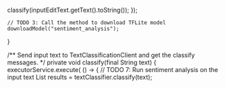 classify(inputEditText.getText().toString());
        });

    // TODO 3: Call the method to download TFLite model
    downloadModel("sentiment_analysis");
  }

  /** Send input text to TextClassificationClient and get the classify messages. */
  private void classify(final String text) {
    executorService.execute(
        () -> {
          // TODO 7: Run sentiment analysis on the input text
          List<Category> results = textClassifier.classify(text);

   
